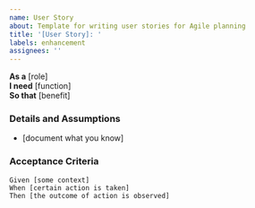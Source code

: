 ```yaml
---
name: User Story
about: Template for writing user stories for Agile planning
title: '[User Story]: '
labels: enhancement
assignees: ''
---
```


**As a** [role]  
**I need** [function]  
**So that** [benefit]  

### Details and Assumptions
* [document what you know]      

### Acceptance Criteria     
```gherkin
Given [some context]  
When [certain action is taken]  
Then [the outcome of action is observed]  
